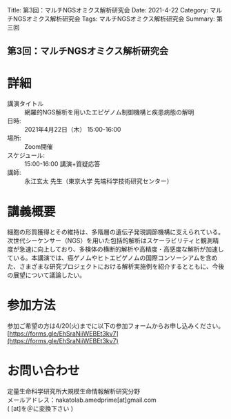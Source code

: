 Title: 第3回：マルチNGSオミクス解析研究会
Date: 2021-4-22
Category: マルチNGSオミクス解析研究会
Tags: マルチNGSオミクス解析研究会
Summary: 第三回

## 第3回：マルチNGSオミクス解析研究会

# 詳細

<div class="detail">
  <dl>
    <dt>講演タイトル</dt>
      <dd class="Title">網羅的NGS解析を用いたエピゲノム制御機構と疾患病態の解明</dd>
    <dt>日時:</dt>
      <dd class="date">2021年4月22日（木） 15:00-16:00</dd>
    <dt>場所:</dt>
      <dd>Zoom開催</dd>
    <dt>スケジュール:</dt>
    <dd>15:00-16:00 講演+質疑応答</dd>
    <dt>講師:</dt>
      <dd class="Speaker">永江玄太 先生（東京大学 先端科学技術研究センター）</dd>
  </dl>
</div>




# 講義概要

細胞の形質獲得とその維持は、多階層の遺伝子発現調節機構に支えられている。次世代シーケンサー（NGS）を用いた包括的解析はスケーラビリティと観測精度が急速に向上しており、多検体の横断的解析や高精度・高感度な解析が加速している。本講演では、癌ゲノムやヒトエピゲノムの国際コンソーシアムを含めた、さまざまな研究プロジェクトにおける解析実施例を紹介するとともに、今後の展望について議論したい。




# 参加方法


参加ご希望の方は4/20(火)までに以下の参加フォームからお申し込みください。<br>[https://forms.gle/EhSraNiiWEBEt3kv7](https://forms.gle/EhSraNiiWEBEt3kv7)

# お問い合わせ
定量生命科学研究所大規模生命情報解析研究分野<br>
メールアドレス：nakatolab.amedprime[at]gmail.com<br>
( [at]を＠に変換下さい )
